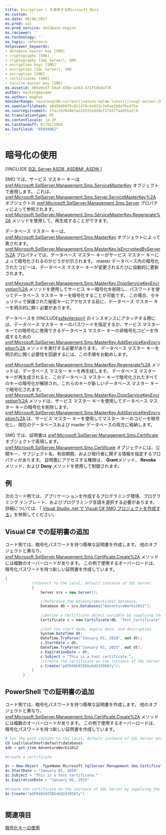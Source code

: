 ```yaml
---
title: Encryption | を使用するMicrosoft Docs
ms.custom: ''
ms.date: 08/06/2017
ms.prod: sql
ms.prod_service: database-engine
ms.reviewer: ''
ms.technology: ''
ms.topic: reference
helpviewer_keywords:
- database master key [SMO]
- cryptography [SMO]
- cryptography [SQL Server], SMO
- encryption keys [SMO]
- encryption [SQL Server], SMO
- encryption [SMO]
- certificates [SMO]
- service master key [SMO]
ms.assetid: 405e0ed7-50a9-430e-a343-471f54b4af76
author: markingmyname
ms.author: maghan
monikerRange: =azuresqldb-current||=azure-sqldw-latest||>=sql-server-2016||=sqlallproducts-allversions||>=sql-server-linux-2017||=azuresqldb-mi-current
ms.openlocfilehash: a8d59db8fbc621d70c4a933c7e0ae2b0afbe475a
ms.sourcegitcommit: f7ac1976d4bfa224332edd9ef2f4377a4d55a2c9
ms.translationtype: MT
ms.contentlocale: ja-JP
ms.lasthandoff: 07/02/2020
ms.locfileid: "85894962"
---
```

# <a name="using-encryption"></a>暗号化の使用
[!INCLUDE [SQL Server ASDB, ASDBMI, ASDW ](../../../includes/applies-to-version/sql-asdb-asdbmi-asdw.md)]

  SMO では、サービス マスター キーは <xref:Microsoft.SqlServer.Management.Smo.ServiceMasterKey> オブジェクトで表現します。 これは、<xref:Microsoft.SqlServer.Management.Smo.Server.ServiceMasterKey%2A> オブジェクトの <xref:Microsoft.SqlServer.Management.Smo.Server> プロパティによって参照されます。 <xref:Microsoft.SqlServer.Management.Smo.ServiceMasterKey.Regenerate%2A> メソッドを使用して、再生成することができます。  
  
 データベース マスター キーは、<xref:Microsoft.SqlServer.Management.Smo.MasterKey> オブジェクトによって表されます。 <xref:Microsoft.SqlServer.Management.Smo.MasterKey.IsEncryptedByServer%2A> プロパティでは、データベース マスター キーがサービス マスター キーによって暗号化されるのかどうかが示されます。 master データベース内の暗号化されたコピーは、データベース マスター キーが変更されるたびに自動的に更新されます。  
  
 <xref:Microsoft.SqlServer.Management.Smo.MasterKey.DropServiceKeyEncryption%2A> メソッドを使用してサービス キー暗号化を削除し、パスワードを使ってデータベース マスター キーを暗号化することが可能です。 この場合、セキュリティで保護された秘密キーにアクセスする前に、データベース マスター キーを明示的に開く必要があります。  
  
 データベースを [!INCLUDE[ssNoVersion](../../../includes/ssnoversion-md.md)] のインスタンスにアタッチする際には、データベース マスター キーのパスワードを指定するか、サービス マスター キーでの暗号化に使用できるデータベース マスター キーの非暗号化コピーを作成するための <xref:Microsoft.SqlServer.Management.Smo.MasterKey.AddServiceKeyEncryption%2A> メソッドを実行する必要があります。 データベース マスター キーを明示的に開く必要性を回避するには、この手順をお勧めします。  
  
 <xref:Microsoft.SqlServer.Management.Smo.MasterKey.Regenerate%2A> メソッドは、データベース マスター キーを再生成します。 データベース マスター キーが再生成されると、このデータベース マスター キーで暗号化されたすべてのキーの暗号化が解除され、これらのキーが新しいデータベース マスター キーで暗号化されます。 <xref:Microsoft.SqlServer.Management.Smo.MasterKey.DropServiceKeyEncryption%2A> メソッドは、サービス マスター キーを使用してデータベース マスター キーの暗号化を削除します。 <xref:Microsoft.SqlServer.Management.Smo.MasterKey.AddServiceKeyEncryption%2A> は、サービス マスター キーを使用してマスター キーのコピーを暗号化し、現在のデータベースおよび master データベースの両方に格納します。  
  
 SMO では、証明書は <xref:Microsoft.SqlServer.Management.Smo.Certificate> オブジェクトで表現します。 <xref:Microsoft.SqlServer.Management.Smo.Certificate> オブジェクトには、公開キー、サブジェクト名、有効期間、および発行者に関する情報を指定するプロパティがあります。 証明書にアクセスする権限は、 **Grant**メソッド、 **Revoke** メソッド、および **Deny** メソッドを使用して制御されます。  
  
## <a name="example"></a>例  
 次のコード例では、アプリケーションを作成するプログラミング環境、プログラミング テンプレート、およびプログラミング言語を選択する必要があります。 詳細については、「 [Visual Studio .net で Visual C&#35; SMO プロジェクトを作成する](../../../relational-databases/server-management-objects-smo/how-to-create-a-visual-csharp-smo-project-in-visual-studio-net.md)」を参照してください。  
  
## <a name="adding-a-certificate-in-visual-c"></a>Visual C# での証明書の追加  
 コード例では、暗号化パスワードを持つ簡単な証明書を作成します。 他のオブジェクトと異なり、<xref:Microsoft.SqlServer.Management.Smo.Certificate.Create%2A> メソッドには複数のオーバーロードがあります。 この例で使用するオーバーロードは、暗号化パスワードを持つ新しい証明書を作成しています。  
  
```csharp  
{  
            //Connect to the local, default instance of SQL Server.   
            {  
                Server srv = new Server();  
  
                //Reference the AdventureWorks2012 database.   
                Database db = srv.Databases["AdventureWorks2012"];  
  
                //Define a Certificate object variable by supplying the parent database and name in the constructor.   
                Certificate c = new Certificate(db, "Test_Certificate");  
  
                //Set the start date, expiry date, and description.   
                System.DateTime dt;  
                DateTime.TryParse("January 01, 2010", out dt);  
                c.StartDate = dt;  
                DateTime.TryParse("January 01, 2015", out dt);  
                c.ExpirationDate = dt;  
                c.Subject = "This is a test certificate.";  
                //Create the certificate on the instance of SQL Server by supplying the certificate password argument.   
                c.Create("pGFD4bb925DGvbd2439587y");  
            }  
        }   
```  
  
## <a name="adding-a-certificate-in-powershell"></a>PowerShell での証明書の追加  
 コード例では、暗号化パスワードを持つ簡単な証明書を作成します。 他のオブジェクトと異なり、<xref:Microsoft.SqlServer.Management.Smo.Certificate.Create%2A> メソッドには複数のオーバーロードがあります。 この例で使用するオーバーロードは、暗号化パスワードを持つ新しい証明書を作成しています。  
  
```powershell  
# Set the path context to the local, default instance of SQL Server and get a reference to AdventureWorks2012  
CD \sql\localhost\default\databases  
$db = get-item AdventureWorks2012  
  
#Create a certificate  
  
$c = New-Object -TypeName Microsoft.SqlServer.Management.Smo.Certificate -argumentlist $db, "Test_Certificate"  
$c.StartDate = "January 01, 2010"  
$c.Subject = "This is a test certificate."  
$c.ExpirationDate = "January 01, 2015"  
  
#Create the certificate on the instance of SQL Server by supplying the certificate password argument.  
$c.Create("pGFD4bb925DGvbd2439587y")  
  
```  
  
## <a name="see-also"></a>関連項目  
 [暗号化キーの使用](../../../relational-databases/server-management-objects-smo/tasks/using-encryption.md)  
  
  
